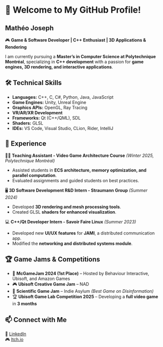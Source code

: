 # 👋 Welcome to My GitHub Profile!

## Mathéo Joseph

🎮 **Game & Software Developer | C++ Enthusiast | 3D Applications & Rendering**

I am currently pursuing a **Master’s in Computer Science at Polytechnique Montréal**, specializing in **C++ development** with a passion for **game engines, 3D rendering, and interactive applications**.
## 🛠️ Technical Skills

- **Languages:** C++, C, C#, Python, Java, JavaScript
- **Game Engines:** Unity, Unreal Engine
- **Graphics APIs:** OpenGL, Ray Tracing
- **VR/AR/XR Development**
- **Frameworks:** Qt (C++/QML), SDL
- **Shaders:** GLSL
- **IDEs:** VS Code, Visual Studio, CLion, Rider, IntelliJ

## 💼 Experience

👨‍🏫 **Teaching Assistant - Video Game Architecture Course** *(Winter 2025, Polytechnique Montréal)*
- Assisted students in **ECS architecture, memory optimization, and parallel computation**.
- Evaluated assignments and guided students on best practices.

🖥️ **3D Software Development R&D Intern - Straumann Group** *(Summer 2024)*
- Developed **3D rendering and mesh processing tools**.
- Created GLSL **shaders for enhanced visualization**.

💻 **C++/Qt Developer Intern - Savoir Faire Linux** *(Summer 2023)*
- Developed new **UI/UX features** for **JAMI**, a distributed communication app.
- Modified the **networking and distributed systems module**.

## 🏆 Game Jams & Competitions

- 🏅 **McGameJam 2024 (1st Place)** – Hosted by Behaviour Interactive, Ubisoft, and Amazon Games
- 🎮 **Ubisoft Creative Game Jam** – NAD
- 🎲 **Scientific Game Jam** – Indie Asylum *(Best Game on Disinformation)*
- 🏆 **Ubisoft Game Lab Competition 2025** – Developing a **full video game** in **3 months**

## 📫 Connect with Me

🔗 [LinkedIn](https://www.linkedin.com/in/mathéo-joseph)  
🎮 [Itch.io](https://matheo-j.itch.io)
